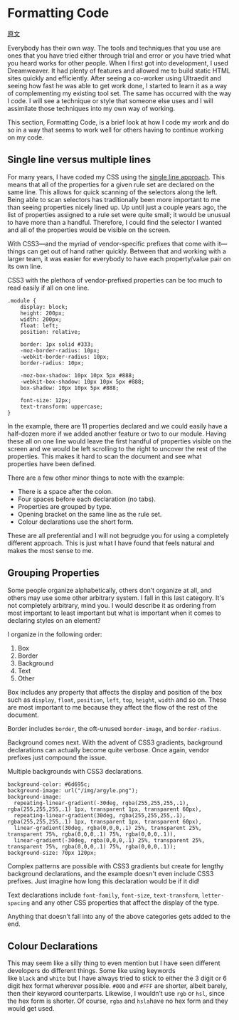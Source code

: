 # Formatting Code

[原文](https://smacss.com/book/formatting)

Everybody has their own way. The tools and techniques that you use are ones that you have tried either through trial and error or you have tried what you heard works for other people. When I first got into development, I used Dreamweaver. It had plenty of features and allowed me to build static HTML sites quickly and efficiently. After seeing a co-worker using Ultraedit and seeing how fast he was able to get work done, I started to learn it as a way of complementing my existing tool set. The same has occurred with the way I code. I will see a technique or style that someone else uses and I will assimilate those techniques into my own way of working.

This section, Formatting Code, is a brief look at how I code my work and do so in a way that seems to work well for others having to continue working on my code.

## Single line versus multiple lines

For many years, I have coded my CSS using the [single line approach](http://orderedlist.com/resources/html-css/single-line-css/). This means that all of the properties for a given rule set are declared on the same line. This allows for quick scanning of the selectors along the left. Being able to scan selectors has traditionally been more important to me than seeing properties nicely lined up. Up until just a couple years ago, the list of properties assigned to a rule set were quite small; it would be unusual to have more than a handful. Therefore, I could find the selector I wanted and all of the properties would be visible on the screen.

With CSS3—and the myriad of vendor-specific prefixes that come with it—things can get out of hand rather quickly. Between that and working with a larger team, it was easier for everybody to have each property/value pair on its own line.



CSS3 with the plethora of vendor-prefixed properties can be too much to read easily if all on one line.

```
.module {
    display: block;
    height: 200px;
    width: 200px;
    float: left;
    position: relative;

    border: 1px solid #333;
    -moz-border-radius: 10px;
    -webkit-border-radius: 10px;
    border-radius: 10px;

    -moz-box-shadow: 10px 10px 5px #888;
    -webkit-box-shadow: 10px 10px 5px #888;
    box-shadow: 10px 10px 5px #888;

    font-size: 12px;
    text-transform: uppercase;
}
```



In the example, there are 11 properties declared and we could easily have a half-dozen more if we added another feature or two to our module. Having these all on one line would leave the first handful of properties visible on the screen and we would be left scrolling to the right to uncover the rest of the properties. This makes it hard to scan the document and see what properties have been defined.

There are a few other minor things to note with the example:

* There is a space after the colon.
* Four spaces before each declaration (no tabs).
* Properties are grouped by type.
* Opening bracket on the same line as the rule set.
* Colour declarations use the short form.

These are all preferential and I will not begrudge you for using a completely different approach. This is just what I have found that feels natural and makes the most sense to me.

## Grouping Properties

Some people organize alphabetically, others don’t organize at all, and others may use some other arbitrary system. I fall in this last category. It's not completely arbitrary, mind you. I would describe it as ordering from most important to least important but what is important when it comes to declaring styles on an element?

I organize in the following order:

1. Box
2. Border
3. Background
4. Text
5. Other

Box includes any property that affects the display and position of the box such as `display`, `float`, `position`, `left`, `top`, `height`, `width` and so on. These are most important to me because they affect the flow of the rest of the document.

Border includes `border`, the oft-unused `border-image`, and `border-radius`.

Background comes next. With the advent of CSS3 gradients, background declarations can actually become quite verbose. Once again, vendor prefixes just compound the issue.



Multiple backgrounds with CSS3 declarations.

```
background-color: #6d695c;
background-image: url("/img/argyle.png");
background-image:
  repeating-linear-gradient(-30deg, rgba(255,255,255,.1), rgba(255,255,255,.1) 1px, transparent 1px, transparent 60px),
  repeating-linear-gradient(30deg, rgba(255,255,255,.1), rgba(255,255,255,.1) 1px, transparent 1px, transparent 60px),
  linear-gradient(30deg, rgba(0,0,0,.1) 25%, transparent 25%, transparent 75%, rgba(0,0,0,.1) 75%, rgba(0,0,0,.1)),
  linear-gradient(-30deg, rgba(0,0,0,.1) 25%, transparent 25%, transparent 75%, rgba(0,0,0,.1) 75%, rgba(0,0,0,.1));
background-size: 70px 120px;
```



Complex patterns are possible with CSS3 gradients but create for lengthy background declarations, and the example doesn't even include CSS3 prefixes. Just imagine how long this declaration would be if it did!

Text declarations include `font-family`, `font-size`, `text-transform`, `letter-spacing` and any other CSS properties that affect the display of the type.

Anything that doesn’t fall into any of the above categories gets added to the end.

## Colour Declarations

This may seem like a silly thing to even mention but I have seen different developers do different things. Some like using keywords like `black` and `white` but I have always tried to stick to either the 3 digit or 6 digit hex format wherever possible. `#000` and `#FFF` are shorter, albeit barely, then their keyword counterparts. Likewise, I wouldn’t use `rgb` or `hsl`, since the hex form is shorter. Of course, `rgba` and `hsla`have no hex form and they would get used.

